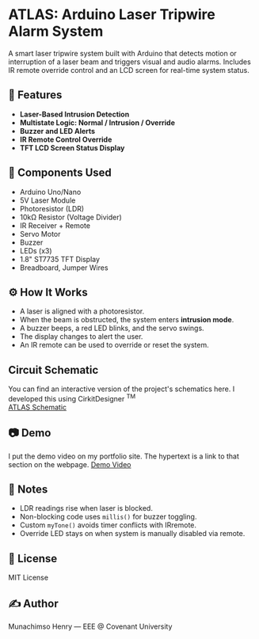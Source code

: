 # ATLAS: Arduino Laser Tripwire Alarm System 

A smart laser tripwire system built with Arduino that detects motion or interruption of a laser beam and triggers visual and audio alarms. Includes IR remote override control and an LCD screen for real-time system status.

## 🚀 Features

- **Laser-Based Intrusion Detection**
- **Multistate Logic: Normal / Intrusion / Override**
- **Buzzer and LED Alerts**
- **IR Remote Control Override**
- **TFT LCD Screen Status Display**

## 🧰 Components Used

- Arduino Uno/Nano
- 5V Laser Module
- Photoresistor (LDR)
- 10kΩ Resistor (Voltage Divider)
- IR Receiver + Remote
- Servo Motor
- Buzzer
- LEDs (x3)
- 1.8" ST7735 TFT Display
- Breadboard, Jumper Wires

## ⚙️ How It Works

- A laser is aligned with a photoresistor.
- When the beam is obstructed, the system enters **intrusion mode**.
- A buzzer beeps, a red LED blinks, and the servo swings.
- The display changes to alert the user.
- An IR remote can be used to override or reset the system.

## Circuit Schematic

You can find an interactive version of the project's schematics here. I developed this using CirkitDesigner <sup>TM</sup> <br>
[ATLAS Schematic](https://app.cirkitdesigner.com/project/25f5dbe2-e3fa-4537-9047-c97edf9c66f3)

## 📷 Demo

I put the demo video on my portfolio site. The hypertext is a link to that section on the webpage.
[Demo Video](https://munachimsohenry.wixsite.com/my-site/copy-of-project-6-atmoslog#:~:text=in%20the%20system.-,Demonstration%20Video,-In%20the%20demo)

## 📝 Notes

- LDR readings rise when laser is blocked.
- Non-blocking code uses `millis()` for buzzer toggling.
- Custom `myTone()` avoids timer conflicts with IRremote.
- Override LED stays on when system is manually disabled via remote.

## 📄 License

MIT License

## ✍️ Author

Munachimso Henry — EEE @ Covenant University
